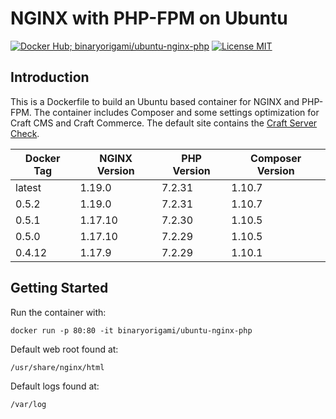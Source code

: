 # NGINX with PHP-FPM on Ubuntu

[![Docker Hub; binaryorigami/ubuntu-nginx-php](https://img.shields.io/badge/docker%20hub-binaryorigami%2Fubuntu--nginx--php-blue.svg?&logo=docker&style=for-the-badge)](https://hub.docker.com/r/binaryorigami/ubuntu-nginx-php) [![License MIT](https://img.shields.io/badge/license-MIT-blue.svg?&style=for-the-badge)](https://github.com/jdsdev/ubuntu-nginx-php/blob/master/LICENSE.md)

## Introduction

This is a Dockerfile to build an Ubuntu based container for NGINX and PHP-FPM. The container includes Composer and some settings optimization for Craft CMS and Craft Commerce. The default site contains the [Craft Server Check](https://github.com/craftcms/server-check).

| Docker Tag | NGINX Version | PHP Version | Composer Version |
|------------|---------------|-------------|------------------|
| latest     | 1.19.0        | 7.2.31      | 1.10.7           |
| 0.5.2      | 1.19.0        | 7.2.31      | 1.10.7           |
| 0.5.1      | 1.17.10       | 7.2.30      | 1.10.5           |
| 0.5.0      | 1.17.10       | 7.2.29      | 1.10.5           |
| 0.4.12     | 1.17.9        | 7.2.29      | 1.10.1           |

## Getting Started

Run the container with:

```
docker run -p 80:80 -it binaryorigami/ubuntu-nginx-php
```

Default web root found at:

```
/usr/share/nginx/html
```

Default logs found at:

```
/var/log
```
